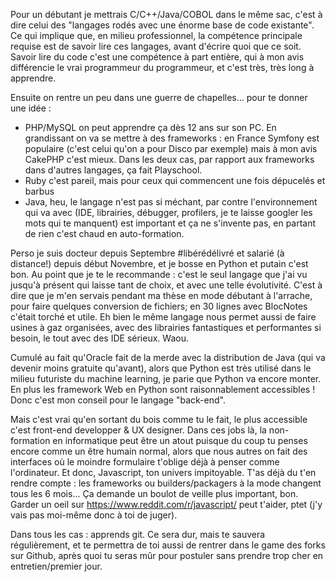 Pour un débutant je mettrais C/C++/Java/COBOL dans le même sac, c'est à dire celui des "langages rodés avec une énorme base de code existante". Ce qui implique que, en milieu professionnel, la compétence principale requise est de savoir lire ces langages, avant d'écrire quoi que ce soit. Savoir lire du code c'est une compétence à part entière, qui à mon avis différencie le vrai programmeur du programmeur, et c'est très, très long à apprendre.

Ensuite on rentre un peu dans une guerre de chapelles... pour te donner une idée :

 * PHP/MySQL on peut apprendre ça dès 12 ans sur son PC. En grandissant on va se mettre à des frameworks : en France Symfony est populaire (c'est celui qu'on a pour Disco par exemple) mais à mon avis CakePHP c'est mieux. Dans les deux cas, par rapport aux frameworks dans d'autres langages, ça fait Playschool.
 * Ruby c'est pareil, mais pour ceux qui commencent une fois dépucelés et barbus
 * Java, heu, le langage n'est pas si méchant, par contre l'environnement qui va avec (IDE, librairies, débugger, profilers, je te laisse googler les mots qui te manquent) est important et ça ne s'invente pas, en partant de rien c'est chaud en auto-formation.

Perso je suis docteur depuis Septembre #libérédélivré et salarié (à distance!) depuis début Novembre, et je bosse en Python et putain c'est bon. Au point que je te le recommande : c'est le seul langage que j'ai vu jusqu'à présent qui laisse tant de choix, et avec une telle évolutivité. C'est à dire que je m'en servais pendant ma thèse en mode débutant à l'arrache, pour faire quelques conversion de fichiers; en 30 lignes avec BlocNotes c'était torché et utile. Eh bien le même langage nous permet aussi de faire usines à gaz organisées, avec des librairies fantastiques et performantes si besoin, le tout avec des IDE sérieux. Waou.

Cumulé au fait qu'Oracle fait de la merde avec la distribution de Java (qui va devenir moins gratuite qu'avant), alors que Python est très utilisé dans le milieu futuriste du machine learning, je parie que Python va encore monter. En plus les framework Web en Python sont raisonnablement accessibles ! Donc c'est mon conseil pour le langage "back-end".

Mais c'est vrai qu'en sortant du bois comme tu le fait, le plus accessible c'est front-end developper & UX designer. Dans ces jobs là, la non-formation en informatique peut être un atout puisque du coup tu penses encore comme un être humain normal, alors que nous autres on fait des interfaces où le moindre formulaire t'oblige déjà à penser comme l'ordinateur. Et donc, Javascript, ton univers impitoyable. T'as déjà du t'en rendre compte : les frameworks ou builders/packagers à la mode changent tous les 6 mois... Ça demande un boulot de veille plus important, bon. Garder un oeil sur https://www.reddit.com/r/javascript/ peut t'aider, ptet (j'y vais pas moi-même donc à toi de juger).

Dans tous les cas : apprends git. Ce sera dur, mais te sauvera régulièrement, et te permettra de toi aussi de rentrer dans le game des forks sur Github, après quoi tu seras mûr pour postuler sans prendre trop cher en entretien/premier jour.
